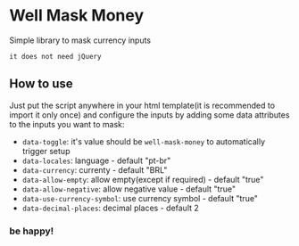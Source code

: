 # Well Mask Money

Simple library to mask currency inputs

`it does not need jQuery`


## How to use

Just put the script anywhere in your html template(it is recommended to import it only once) and configure the inputs by adding some data attributes to the inputs you want to mask:

* `data-toggle`: it's value should be `well-mask-money` to automatically trigger setup
* `data-locales`: language - default "pt-br"
* `data-currency`: currenty - default "BRL"
* `data-allow-empty`: allow empty(except if required) - default "true"
* `data-allow-negative`: allow negative value - default "true"
* `data-use-currency-symbol`: use currency symbol - default "true"
* `data-decimal-places`: decimal places - default 2


### be happy!